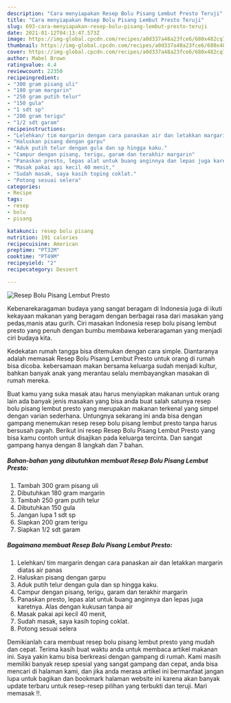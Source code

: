 ```yaml
---
description: "Cara menyiapakan Resep Bolu Pisang Lembut Presto Teruji"
title: "Cara menyiapakan Resep Bolu Pisang Lembut Presto Teruji"
slug: 693-cara-menyiapakan-resep-bolu-pisang-lembut-presto-teruji
date: 2021-01-12T04:13:47.573Z
image: https://img-global.cpcdn.com/recipes/a0d337a48a23fce6/680x482cq70/resep-bolu-pisang-lembut-presto-foto-resep-utama.jpg
thumbnail: https://img-global.cpcdn.com/recipes/a0d337a48a23fce6/680x482cq70/resep-bolu-pisang-lembut-presto-foto-resep-utama.jpg
cover: https://img-global.cpcdn.com/recipes/a0d337a48a23fce6/680x482cq70/resep-bolu-pisang-lembut-presto-foto-resep-utama.jpg
author: Mabel Brown
ratingvalue: 4.4
reviewcount: 22350
recipeingredient:
- "300 gram pisang uli"
- "180 gram margarin"
- "250 gram putih telur"
- "150 gula"
- "1 sdt sp"
- "200 gram terigu"
- "1/2 sdt garam"
recipeinstructions:
- "Lelehkan/ tim margarin dengan cara panaskan air dan letakkan margarin diatas air panas"
- "Haluskan pisang dengan garpu"
- "Aduk putih telur dengan gula dan sp hingga kaku."
- "Campur dengan pisang, terigu, garam dan terakhir margarin"
- "Panaskan presto, lepas alat untuk buang anginnya dan lepas juga karetnya. Alas dengan kukusan tanpa air"
- "Masak pakai api kecil 40 menit,"
- "Sudah masak, saya kasih toping coklat."
- "Potong sesuai selera"
categories:
- Recipe
tags:
- resep
- bolu
- pisang

katakunci: resep bolu pisang 
nutrition: 191 calories
recipecuisine: American
preptime: "PT32M"
cooktime: "PT49M"
recipeyield: "2"
recipecategory: Dessert

---
```



![Resep Bolu Pisang Lembut Presto](https://img-global.cpcdn.com/recipes/a0d337a48a23fce6/680x482cq70/resep-bolu-pisang-lembut-presto-foto-resep-utama.jpg)

Kebenarekaragaman budaya yang sangat beragam di Indonesia juga di ikuti kekayaan makanan yang beragam dengan berbagai rasa dari masakan yang pedas,manis atau gurih. Ciri masakan Indonesia resep bolu pisang lembut presto yang penuh dengan bumbu membawa keberaragaman yang menjadi ciri budaya kita.


Kedekatan rumah tangga bisa ditemukan dengan cara simple. Diantaranya adalah memasak Resep Bolu Pisang Lembut Presto untuk orang di rumah bisa dicoba. kebersamaan makan bersama keluarga sudah menjadi kultur, bahkan banyak anak yang merantau selalu membayangkan masakan di rumah mereka.



Buat kamu yang suka masak atau harus menyiapkan makanan untuk orang lain ada banyak jenis masakan yang bisa anda buat salah satunya resep bolu pisang lembut presto yang merupakan makanan terkenal yang simpel dengan varian sederhana. Untungnya sekarang ini anda bisa dengan gampang menemukan resep resep bolu pisang lembut presto tanpa harus bersusah payah.
Berikut ini resep Resep Bolu Pisang Lembut Presto yang bisa kamu contoh untuk disajikan pada keluarga tercinta. Dan sangat gampang hanya dengan 8 langkah dan 7 bahan.


<!--inarticleads1-->

##### Bahan-bahan yang dibutuhkan membuat Resep Bolu Pisang Lembut Presto:

1. Tambah 300 gram pisang uli
1. Dibutuhkan 180 gram margarin
1. Tambah 250 gram putih telur
1. Dibutuhkan 150 gula
1. Jangan lupa 1 sdt sp
1. Siapkan 200 gram terigu
1. Siapkan 1/2 sdt garam




<!--inarticleads2-->

##### Bagaimana membuat  Resep Bolu Pisang Lembut Presto:

1. Lelehkan/ tim margarin dengan cara panaskan air dan letakkan margarin diatas air panas
1. Haluskan pisang dengan garpu
1. Aduk putih telur dengan gula dan sp hingga kaku.
1. Campur dengan pisang, terigu, garam dan terakhir margarin
1. Panaskan presto, lepas alat untuk buang anginnya dan lepas juga karetnya. Alas dengan kukusan tanpa air
1. Masak pakai api kecil 40 menit,
1. Sudah masak, saya kasih toping coklat.
1. Potong sesuai selera




Demikianlah cara membuat resep bolu pisang lembut presto yang mudah dan cepat. Terima kasih buat waktu anda untuk membaca artikel makanan ini. Saya yakin kamu bisa berkreasi dengan gampang di rumah. Kami masih memiliki banyak resep spesial yang sangat gampang dan cepat, anda bisa mencari di halaman kami, dan jika anda merasa artikel ini bermanfaat jangan lupa untuk bagikan dan bookmark halaman website ini karena akan banyak update terbaru untuk resep-resep pilihan yang terbukti dan teruji. Mari memasak !!. 
